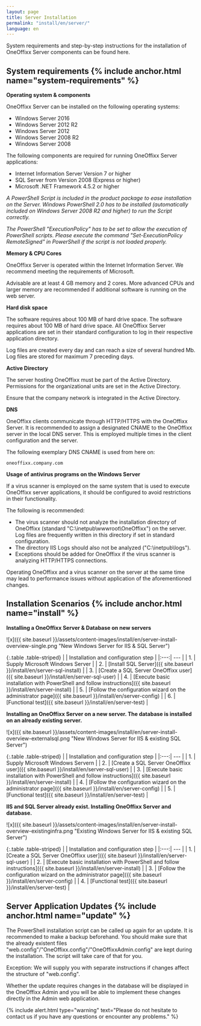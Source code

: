 ```yaml
---
layout: page
title: Server Installation
permalink: "install/en/server/"
language: en
---
```


System requirements and step-by-step instructions for the installation of OneOffixx Server components can be found here.

## <i class="fa fa-wrench" aria-hidden="true"></i> System requirements {% include anchor.html name="system-requirements" %}

__Operating system & components__

OneOffixx Server can be installed on the following operating systems:

* Windows Server 2016
* Windows Server 2012 R2
* Windows Server 2012
* Windows Server 2008 R2
* Windows Server 2008

The following components are required for running OneOffixx Server applications:

* Internet Information Server Version 7 or higher
* SQL Server from Version 2008 (Express or higher)
* Microsoft .NET Framework 4.5.2 or higher

*A PowerShell Script is included in the product package to ease installation on the Server. Windows PowerShell 2.0 has to be installed (automatically included on Windows Server 2008 R2 and higher) to run the Script correctly.*

*The PowerShell "ExecutionPolicy" has to be set to allow the execution of PowerShell scripts. Please execute the command "Set-ExecutionPolicy RemoteSigned" in PowerShell if the script is not loaded properly.*

__Memory & CPU Cores__

OneOffixx Server is operated within the Internet Information Server. We recommend meeting the requirements of Microsoft.

Advisable are at least 4 GB memory and 2 cores. More advanced CPUs and larger memory are recommended if additional software is running on the web server.

__Hard disk space__

The software requires about 100 MB of hard drive space. The software requires about 100 MB of hard drive space. All OneOffixx Server applications are set in their standard configuration to log in their respective application directory.

Log files are created every day and can reach a size of several hundred Mb. Log files are stored for maximum 7 preceding days.

__Active Directory__

The server hosting OneOffixx must be part of the Active Directory. Permissions for the organizational units are set in the Active Directory.

Ensure that the company network is integrated in the Active Directory.

__DNS__

OneOffixx clients communicate through HTTP/HTTPS with the OneOffixx Server. It is recommended to assign a designated CNAME to the OneOffixx server in the local DNS server. This is employed multiple times in the client configuration and the server.

The following exemplary DNS CNAME is used from here on:

    oneoffixx.company.com

__Usage of antivirus programs on the Windows Server__

If a virus scanner is employed on the same system that is used to execute OneOffixx server applications, it should be configured to avoid restrictions in their functionality.

The following is recommended:

* The virus scanner should not analyze the installation directory of OneOffixx (standard "C:\inetpub\wwwroot\OneOffixx") on the server. Log files are frequently written in this directory if set in standard configuration.
* The directory IIS Logs should also not be analyzed ("C:\inetpub\logs").
* Exceptions should be added for OneOffixx if the virus scanner is analyzing HTTP/HTTPS connections.

Operating OneOffixx and a virus scanner on the server at the same time may lead to performance issues without application of the aforementioned changes.

## <i class="fa fa-cogs" aria-hidden="true"></i> Installation Scenarios {% include anchor.html name="install" %}

__Installing a OneOffixx Server & Database on new servers__

![x]({{ site.baseurl }}/assets/content-images/install/en/server-install-overview-single.png "New Windows Server for IIS & SQL Server")

{:.table .table-striped}
|     | Installation and configuration step | 
|:---:| --- |
| 1.  | Supply Microsoft Windows Server |
| 2.  | [Install SQL Server]({{ site.baseurl }}/install/en/server-sql-install) |
| 3.  | [Create a SQL Server OneOffixx user]({{ site.baseurl }}/install/en/server-sql-user) |
| 4.  | [Execute basic installation with PowerShell and follow instructions]({{ site.baseurl }}/install/en/server-install) |
| 5.  | [Follow the configuration wizard on the administrator page]({{ site.baseurl }}/install/en/server-config) |
| 6.  | [Functional test]({{ site.baseurl }}/install/en/server-test) |

__Installing an OneOffixx Server on a new server. The database is installed on an already existing server.__

![x]({{ site.baseurl }}/assets/content-images/install/en/server-install-overview-externalsql.png "New Windows Server for IIS & existing SQL Server")

{:.table .table-striped}
|     | Installation and configuration step | 
|:---:| --- |
| 1.  | Supply Microsoft Windows Servern | 
| 2.  | [Create a SQL Server OneOffixx user]({{ site.baseurl }}/install/en/server-sql-user) |
| 3.  | [Execute basic installation with PowerShell and follow instructions]({{ site.baseurl }}/install/en/server-install) |
| 4.  | [Follow the configuration wizard on the administrator page]({{ site.baseurl }}/install/en/server-config) |
| 5.  | [Functional test]({{ site.baseurl }}/install/en/server-test) |

__IIS and SQL Server already exist. Installing OneOffixx Server and database.__

![x]({{ site.baseurl }}/assets/content-images/install/en/server-install-overview-existinginfra.png "Existing Windows Server for IIS & existing SQL Server")

{:.table .table-striped}
|     | Installation and configuration step | 
|:---:| --- |
| 1.  | [Create a SQL Server OneOffixx user]({{ site.baseurl }}/install/en/server-sql-user) |
| 2.  | [Execute basic installation with PowerShell and follow instructions]({{ site.baseurl }}/install/en/server-install) |
| 3.  | [Follow the configuration wizard on the administrator page]({{ site.baseurl }}/install/en/server-config) |
| 4.  | [Functional test]({{ site.baseurl }}/install/en/server-test) |

## <i class="fa fa-refresh" aria-hidden="true"></i> Server Application Updates {% include anchor.html name="update" %}

The PowerShell installation script can be called up again for an update. It is recommended to make a backup beforehand. You should make sure that the already existent files "web.config"/"OneOffixx.config"/"OneOffixxAdmin.config" are kept during the installation. The script will take care of that for you.

Exception: We will supply you with separate instructions if changes affect the structure of "web.config".

Whether the update requires changes in the database will be displayed in the OneOffixx Admin and you will be able to implement these changes directly in the Admin web application.

{% include alert.html type="warning" text="Please do not hesitate to contact us if you have any questions or encounter any problems." %}
